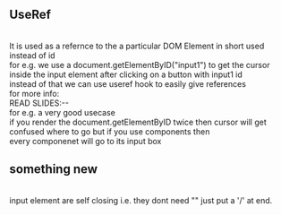 ## UseRef

<br>
It is used as a refernce to the a particular DOM Element in short used instead of id 
<br>
for e.g. we use a document.getElementByID("input1") to get the cursor inside the input element after clicking on a button with input1 id
<br>
instead of that we can use useref hook to easily give references 
<br>
for more info:
<br>
READ SLIDES:--
<br>
for e.g. a very good usecase
<br>
if you render the document.getElementByID twice then cursor will get confused where to go but if you use components then<br>
every componenet will go to its input box 





## something new
<br>
input element are self closing i.e. they dont need "</input>" just put a '/' at end.

